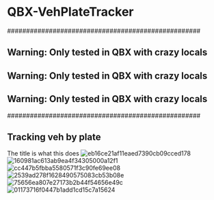 # QBX-VehPlateTracker
###################################################
## Warning: Only tested in QBX with crazy locals ##
## Warning: Only tested in QBX with crazy locals ##
## Warning: Only tested in QBX with crazy locals ##
###################################################
## Tracking veh by plate

The title is what this does
![eb16ce21af11eaed7390cb09cced178](https://github.com/user-attachments/assets/0360aefb-c2cc-4488-8d5c-b0ab1a28a819)
![160981ac613ab9ea4f34305000a12f1](https://github.com/user-attachments/assets/15ae8ce1-4c71-48d5-9706-5a15c6538437)
![cc447b5fbba5580571f3c90fe69ee08](https://github.com/user-attachments/assets/b7d7bf5f-8beb-474a-85e0-560ef4740983)
![2539ad278f1628490575083cb53b08e](https://github.com/user-attachments/assets/30a645a7-b3e1-4d85-a30d-38e55b10d92c)
![75656ea807e27173b2b44f54656e49c](https://github.com/user-attachments/assets/b804c8fb-408a-41f1-ac9f-9197b6fc71cc)
![01173716f0447b1add1cd15c7a15624](https://github.com/user-attachments/assets/f057ea66-1de8-4ae6-8902-31c39fa4e8cd)
